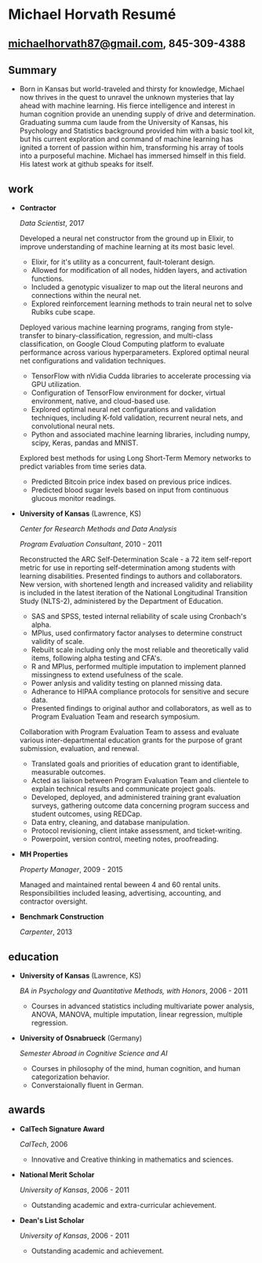 Michael Horvath Resumé
======================
michaelhorvath87@gmail.com, 845-309-4388
--------------


Summary
---------

*   Born in Kansas but world-traveled and thirsty for knowledge, Michael now thrives in the quest to unravel the unknown mysteries that lay ahead with machine learning.  His fierce intelligence and interest in human cognition provide an unending supply of drive and determination.  Graduating summa cum laude from the University of Kansas, his Psychology and Statistics background provided him with a basic tool kit, but his current exploration and command of machine learning has ignited a torrent of passion within him, transforming his array of tools into a purposeful machine.  Michael has immersed himself in this field.  His latest work at github speaks for itself.


work
---------------

*   **Contractor**

    *Data Scientist*, 2017

    Developed a neural net constructor from the ground up in Elixir, to improve understanding of machine learning at its most basic level.
	+    Elixir, for it's utility as a concurrent, fault-tolerant design.
	+    Allowed for modification of all nodes, hidden layers, and activation functions.
	+    Included a genotypic visualizer to map out the literal neurons and connections within the neural net.
	+    Explored reinforcement learning methods to train neural net to solve Rubiks cube scape.

    Deployed various machine learning programs, ranging from style-transfer to binary-classification, regression, and multi-class classification, on Google Cloud Computing platform to evaluate performance across various hyperparameters. Explored optimal neural net configurations and validation techniques.
	+    TensorFlow with nVidia Cudda libraries to accelerate processing via GPU utilization.
	+    Configuration of TensorFlow environment for docker, virtual environment, native, and cloud-based use.
	+    Explored optimal neural net configurations and validation techniques, including K-fold validation, recurrent neural nets, and convolutional neural nets.
	+    Python and associated machine learning libraries, including numpy, scipy, Keras, pandas and MNIST.

    Explored best methods for using Long Short-Term Memory networks to predict variables from time series data.
	+    Predicted Bitcoin price index based on previous price indices.  
	+    Predicted blood sugar levels based on input from continuous glucous monitor readings.

*   **University of Kansas** (Lawrence, KS)

    *Center for Research Methods and Data Analysis*

    *Program Evaluation Consultant*, 2010 - 2011

    Reconstructed the ARC Self-Determination Scale - a 72 item self-report metric for use in reporting self-determination among students with learning disabilities. Presented findings to authors and collaborators. New version, with shortened length and increased validity and reliability is included in the latest iteration of the National Longitudinal Transition Study (NLTS-2), administered by the Department of Education.
	+    SAS and SPSS, tested internal reliability of scale using Cronbach's alpha.
	+    MPlus, used confirmatory factor analyses to determine construct validity of scale.
	+    Rebuilt scale including only the most reliable and theoretically valid items, following alpha testing and CFA's.
	+    R and MPlus, performed multiple imputation to implement planned missingness to extend usefulness of the scale.
	+    Power anlysis and validity testing on planned missing data.
	+    Adherance to HIPAA compliance protocols for sensitive and secure data.
	+    Presented findings to original author and collaborators, as well as to Program Evaluation Team and research symposium.

    Collaboration with Program Evaluation Team to assess and evaluate various inter-departmental education grants for the purpose of grant submission, evaluation, and renewal.
	+    Translated goals and priorities of education grant to identifiable, measurable outcomes.
	+    Acted as liaison between Program Evaluation Team and clientele to explain technical results and communicate project goals.
	+    Developed, deployed, and administered training grant evaluation surveys, gathering outcome data concerning program success and student outcomes, using REDCap.
	+    Data entry, cleaning, and database manipulation.
	+    Protocol revisioning, client intake assessment, and ticket-writing.
	+    Powerpoint, version control, meeting notes, proofreading.

*   **MH Properties**

    *Property Manager*, 2009 - 2015

    Managed and maintained rental beween 4 and 60 rental units. Responsibilities included leasing, advertising, accounting, and contractor oversight.

*   **Benchmark Construction**

    *Carpenter*, 2013


education
---------

*   **University of Kansas** (Lawrence, KS)

    *BA in Psychology and Quantitative Methods, with Honors*, 2006 - 2011
	+    Courses in advanced statistics including multivariate power analysis, ANOVA, MANOVA, multiple imputation, linear regression, multiple regression.

*   **University of Osnabrueck** (Germany)

    *Semester Abroad in Cognitive Science and AI*
	+    Courses in philosophy of the mind, human cognition, and human categorization behavior.
	+    Converstaionally fluent in German.

awards
------

*   **CalTech Signature Award**

    *CalTech*, 2006 
    -	Innovative and Creative thinking in mathematics and sciences.

*   **National Merit Scholar**

    *University of Kansas*, 2006 - 2011
    -	Outstanding academic and extra-curricular achievement.

*   **Dean's List Scholar**

    *University of Kansas*, 2006 - 2011
    -	Outstanding academic and achievement.
